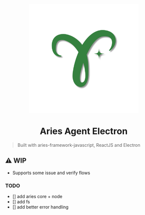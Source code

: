 <p align="center">
  <img width="350px" src="./assets/app.png">
</p>

<h1 align="center">Aries Agent Electron</h1>

> Built with aries-framework-javascript, ReactJS and Electron

## ⚠️ WIP

- Supports some issue and verify flows

### TODO

- [] add aries core + node
- [] add fs
- [] add better error handling
